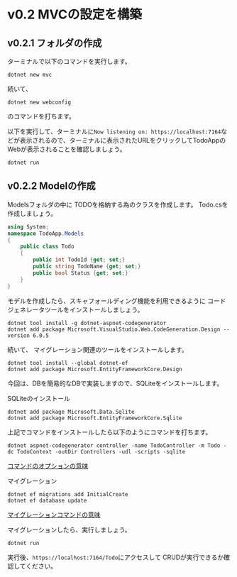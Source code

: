 # v0.2 MVCの設定を構築

## v0.2.1 フォルダの作成

ターミナルで以下のコマンドを実行します。

```
dotnet new mvc
```

続いて、

```
dotnet new webconfig
```

のコマンドを打ちます。

以下を実行して、ターミナルに```Now listening on: https://localhost:7164```などが表示されるので、ターミナルに表示されたURLをクリックしてTodoAppのWebが表示されることを確認しましょう。

```
dotnet run
```

## v0.2.2 Modelの作成

Modelsフォルダの中に TODOを格納する為のクラスを作成します。
Todo.csを作成しましょう。

```c#
using System;
namespace TodoApp.Models
{
    public class Todo
    {
        public int TodoId {get; set;}
        public string TodoName {get; set;}
        public bool Status {get; set;}
    }
}
```

モデルを作成したら、スキャフォールディング機能を利用できるように
コードジェネレータツールをインストールしましょう。

```
dotnet tool install -g dotnet-aspnet-codegenerator
dotnet add package Microsoft.VisualStudio.Web.CodeGeneration.Design --version 6.0.5
```

続いて、
マイグレーション関連のツールをインストールします。
```
dotnet tool install --global dotnet-ef
dotnet add package Microsoft.EntityFrameworkCore.Design
```

今回は、DBを簡易的なDBで実装しますので、SQLiteをインストールします。

SQLiteのインストール
```
dotnet add package Microsoft.Data.Sqlite
dotnet add package Microsoft.EntityFrameworkCore.Sqlite
```

上記でコマンドをインストールしたら以下のようにコマンドを打ちます。

```
dotnet aspnet-codegenerator controller -name TodoController -m Todo -dc TodoContext -outDir Controllers -udl -scripts -sqlite
```

[コマンドのオプションの意味](https://docs.microsoft.com/ja-jp/aspnet/core/fundamentals/tools/dotnet-aspnet-codegenerator?view=aspnetcore-6.0)


マイグレーション
```
dotnet ef migrations add InitialCreate
dotnet ef database update
```
[マイグレーションコマンドの意味](https://docs.microsoft.com/ja-jp/ef/core/cli/dotnet)


マイグレーションしたら、実行しましょう。
```
dotnet run
```

実行後、```https://localhost:7164/Todo```にアクセスして
CRUDが実行できるか確認してください。



